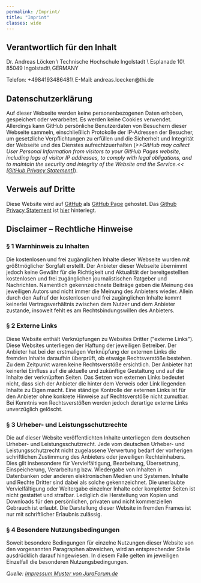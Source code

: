 ```yaml
---
permalink: /Imprint/
title: "Imprint"
classes: wide
---
```


## Verantwortlich für den Inhalt 

Dr. Andreas Löcken \\
Technische Hochschule Ingolstadt \\
Esplanade 10\\
85049 Ingolstadt\\
GERMANY

Telefon: +4984193486481\\
E-Mail: andreas.loecken@<span style="display:none;">thisisnotpartofthedomain-</span>thi.<span style="display:none;">thisnoteither-</span>de

## Datenschutzerklärung
Auf dieser Webseite werden keine personenbezogenen Daten erhoben, gespeichert oder verarbeitet. Es werden keine Cookies verwendet. 
Allerdings kann GitHub persönliche Benutzerdaten von Besuchern dieser Webseite sammeln, einschließlich Protokolle der IP-Adressen der Besucher, um gesetzliche Verpflichtungen zu erfüllen und die Sicherheit und Integrität der Webseite und des Dienstes aufrechtzuerhalten (*>>GitHub may collect User Personal Information from visitors to your GitHub Pages website, including logs of visitor IP addresses, to comply with legal obligations, and to maintain the security and integrity of the Website and the Service.<< [[GitHub Privacy Statement](https://help.github.com/en/github/site-policy/github-privacy-statement#additional-services)]*).

## Verweis auf Dritte
Diese Website wird auf [GitHub](https://github.com/) als [GitHub Page](https://help.github.com/en/github/working-with-github-pages) gehostet. 
Das [Github Privacy Statement](https://help.github.com/en/github/site-policy/github-privacy-statement) ist [hier](https://help.github.com/en/github/site-policy/github-privacy-statement) hinterlegt. 

## Disclaimer – Rechtliche Hinweise
### § 1 Warnhinweis zu Inhalten

Die kostenlosen und frei zugänglichen Inhalte dieser Webseite wurden mit größtmöglicher Sorgfalt erstellt. Der Anbieter dieser Webseite übernimmt jedoch keine Gewähr für die Richtigkeit und Aktualität der bereitgestellten kostenlosen und frei zugänglichen journalistischen Ratgeber und Nachrichten. Namentlich gekennzeichnete Beiträge geben die Meinung des jeweiligen Autors und nicht immer die Meinung des Anbieters wieder. Allein durch den Aufruf der kostenlosen und frei zugänglichen Inhalte kommt keinerlei Vertragsverhältnis zwischen dem Nutzer und dem Anbieter zustande, insoweit fehlt es am Rechtsbindungswillen des Anbieters.


### § 2 Externe Links
Diese Website enthält Verknüpfungen zu Websites Dritter ("externe Links"). Diese Websites unterliegen der Haftung der jeweiligen Betreiber. Der Anbieter hat bei der erstmaligen Verknüpfung der externen Links die fremden Inhalte daraufhin überprüft, ob etwaige Rechtsverstöße bestehen. Zu dem Zeitpunkt waren keine Rechtsverstöße ersichtlich. Der Anbieter hat keinerlei Einfluss auf die aktuelle und zukünftige Gestaltung und auf die Inhalte der verknüpften Seiten. Das Setzen von externen Links bedeutet nicht, dass sich der Anbieter die hinter dem Verweis oder Link liegenden Inhalte zu Eigen macht. Eine ständige Kontrolle der externen Links ist für den Anbieter ohne konkrete Hinweise auf Rechtsverstöße nicht zumutbar. Bei Kenntnis von Rechtsverstößen werden jedoch derartige externe Links unverzüglich gelöscht.


### § 3 Urheber- und Leistungsschutzrechte
Die auf dieser Website veröffentlichten Inhalte unterliegen dem deutschen Urheber- und Leistungsschutzrecht. Jede vom deutschen Urheber- und Leistungsschutzrecht nicht zugelassene Verwertung bedarf der vorherigen schriftlichen Zustimmung des Anbieters oder jeweiligen Rechteinhabers. Dies gilt insbesondere für Vervielfältigung, Bearbeitung, Übersetzung, Einspeicherung, Verarbeitung bzw. Wiedergabe von Inhalten in Datenbanken oder anderen elektronischen Medien und Systemen. Inhalte und Rechte Dritter sind dabei als solche gekennzeichnet. Die unerlaubte Vervielfältigung oder Weitergabe einzelner Inhalte oder kompletter Seiten ist nicht gestattet und strafbar. Lediglich die Herstellung von Kopien und Downloads für den persönlichen, privaten und nicht kommerziellen Gebrauch ist erlaubt.
Die Darstellung dieser Website in fremden Frames ist nur mit schriftlicher Erlaubnis zulässig.


### § 4 Besondere Nutzungsbedingungen
Soweit besondere Bedingungen für einzelne Nutzungen dieser Website von den vorgenannten Paragraphen abweichen, wird an entsprechender Stelle ausdrücklich darauf hingewiesen. In diesem Falle gelten im jeweiligen Einzelfall die besonderen Nutzungsbedingungen.



*Quelle: [Impressum Muster von JuraForum.de](https://www.juraforum.de/impressum-generator/)*